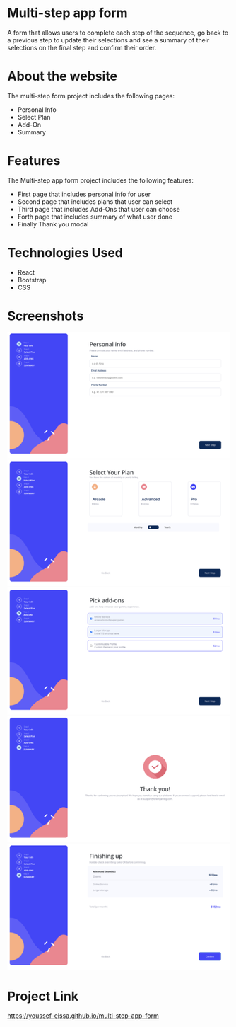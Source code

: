 # Multi-step app form

A form that allows users to complete each step of the sequence, go back to a previous step to update their selections and see a summary of their selections on the final step and confirm their order.


# About the website

The multi-step form project includes the following pages:

- Personal Info
- Select Plan
- Add-On
- Summary

# Features

The Multi-step app form project includes the following features:

- First page that includes personal info for user
- Second page that includes plans that user can select
- Third page that includes Add-Ons that user can choose
- Forth page that includes summary of what user done 
- Finally Thank you modal

# Technologies Used
- React
- Bootstrap
- CSS

# Screenshots

<img alt='login' src='/src/screenshots/personalinfo.png'>
<img alt='home' src='/src/screenshots/plan.png'>
<img alt='home' src='/src/screenshots/addon.png'>
<img alt='home' src='src/screenshots/end.png'>
<img alt='home' src='/src/screenshots/finish.png'>



# Project Link 
https://youssef-eissa.github.io/multi-step-app-form
